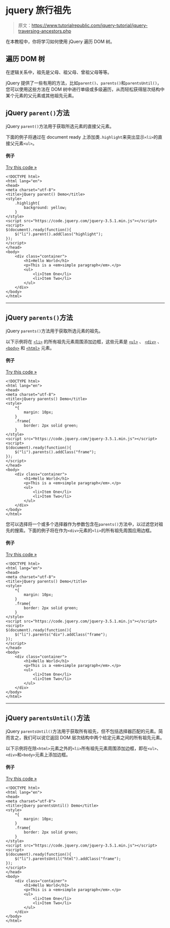 # jquery 旅行祖先

> 原文：<https://www.tutorialrepublic.com/jquery-tutorial/jquery-traversing-ancestors.php>

在本教程中，你将学习如何使用 jQuery 遍历 DOM 树。

## 遍历 DOM 树

在逻辑关系中，祖先是父母、祖父母、曾祖父母等等。

jQuery 提供了一些有用的方法，比如`parent()`、`parents()`和`parentsUntil()`，您可以使用这些方法在 DOM 树中进行单级或多级遍历，从而轻松获得层次结构中某个元素的父元素或其他祖先元素。

## jQuery `parent()`方法

jQuery `parent()`方法用于获取所选元素的直接父元素。

下面的例子将通过在 document ready 上添加类`.highlight`来突出显示`<li>`的直接父元素`<ul>`。

#### 例子

[Try this code »](../codelab.php?topic=jquery&file=get-direct-parent-of-an-element "Try this code using online Editor")

```
<!DOCTYPE html>
<html lang="en">
<head>
<meta charset="utf-8">
<title>jQuery parent() Demo</title>
<style>
    .highlight{
        background: yellow;
    }        
</style>
<script src="https://code.jquery.com/jquery-3.5.1.min.js"></script>
<script>
$(document).ready(function(){
    $("li").parent().addClass("highlight");
});
</script>
</head>
<body>
    <div class="container">
        <h1>Hello World</h1>
        <p>This is a <em>simple paragraph</em>.</p>
        <ul>
            <li>Item One</li>
            <li>Item Two</li>
        </ul>
    </div>
</body>
</html>
```

* * *

## jQuery `parents()`方法

jQuery `parents()`方法用于获取所选元素的祖先。

以下示例将在 [`<li>`](../html-reference/html-li-tag.php) 的所有祖先元素周围添加边框，这些元素是 [`<ul>`](../html-reference/html-ul-tag.php) 、 [`<div>`](../html-reference/html-div-tag.php) 、 [`<body>`](../html-reference/html-body-tag.php) 和 [`<html>`](../html-reference/html-html-tag.php) 元素。

#### 例子

[Try this code »](../codelab.php?topic=jquery&file=get-all-ancestors-of-an-element "Try this code using online Editor")

```
<!DOCTYPE html>
<html lang="en">
<head>
<meta charset="utf-8">
<title>jQuery parents() Demo</title>
<style>
    *{
        margin: 10px;
    }
    .frame{
        border: 2px solid green;
    }        
</style>
<script src="https://code.jquery.com/jquery-3.5.1.min.js"></script>
<script>
$(document).ready(function(){
    $("li").parents().addClass("frame");
});
</script>
</head>
<body>
    <div class="container">
        <h1>Hello World</h1>
        <p>This is a <em>simple paragraph</em>.</p>
        <ul>
            <li>Item One</li>
            <li>Item Two</li>
        </ul>
    </div>
</body>
</html>
```

您可以选择将一个或多个选择器作为参数包含在`parents()`方法中，以过滤您对祖先的搜索。下面的例子将在作为`<div>`元素的`<li>`的所有祖先周围应用边框。

#### 例子

[Try this code »](../codelab.php?topic=jquery&file=get-specific-ancestors-of-an-element "Try this code using online Editor")

```
<!DOCTYPE html>
<html lang="en">
<head>
<meta charset="utf-8">
<title>jQuery parents() Demo</title>
<style>
    *{
        margin: 10px;
    }
    .frame{
        border: 2px solid green;
    }        
</style>
<script src="https://code.jquery.com/jquery-3.5.1.min.js"></script>
<script>
$(document).ready(function(){
    $("li").parents("div").addClass("frame");
});
</script>
</head>
<body>
    <div class="container">
        <h1>Hello World</h1>
        <p>This is a <em>simple paragraph</em>.</p>
        <ul>
            <li>Item One</li>
            <li>Item Two</li>
        </ul>
    </div>
</body>
</html>
```

* * *

## jQuery `parentsUntil()`方法

jQuery `parentsUntil()`方法用于获取所有祖先，但不包括选择器匹配的元素。简而言之，我们可以说它返回 DOM 层次结构中两个给定元素之间的所有祖先元素。

以下示例将在除`<html>`元素之外的`<li>`所有祖先元素周围添加边框，即在`<ul>`、`<div>`和`<body>`元素上添加边框。

#### 例子

[Try this code »](../codelab.php?topic=jquery&file=get-all-ancestors-between-two-elements "Try this code using online Editor")

```
<!DOCTYPE html>
<html lang="en">
<head>
<meta charset="utf-8">
<title>jQuery parentsUntil() Demo</title>
<style>
    *{
        margin: 10px;
    }
    .frame{
        border: 2px solid green;
    }        
</style>
<script src="https://code.jquery.com/jquery-3.5.1.min.js"></script>
<script>
$(document).ready(function(){
    $("li").parentsUntil("html").addClass("frame");
});
</script>
</head>
<body>
    <div class="container">
        <h1>Hello World</h1>
        <p>This is a <em>simple paragraph</em>.</p>
        <ul>
            <li>Item One</li>
            <li>Item Two</li>
        </ul>
    </div>
</body>
</html>
```